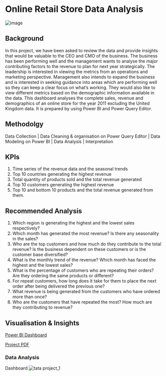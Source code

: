 # Online Retail Store Data Analysis

![image](https://github.com/HafshaWahab/Online-Retail-Store-Data-Analysis/assets/152807534/2722eda9-54f2-41e3-ada8-c828d3412d90)

## Background
In this project, we have been asked to review the data and provide insights that would be valuable to the CEO and CMO of the business. The business has been performing well and the management wants to analyse the major contributing factors to the revenue to plan for next year strategically. The leadership is interested in viewing the metrics from an operations and marketing perspective. Management also intends to expand the business and is interested in seeking guidance into areas which are performing well so they can keep a clear focus on what’s working. They would also like to view different metrics based on the demographic information available in the data. This dashboard analyses the complete sales, revenue and demographics of an online store for the year 2011 excluding the United Kingdom data. It is prepared by using Power BI and Power Query Editor.

## Methodolgy
Data Collection | Data Cleaning & organisation on Power Query Editor | Data Modeling on Power BI | Data Analysis | Interpretation

## KPIs 
1. Time series of the revenue data and the seasonal trends
2. Top 10 countries generating the highest revenue
3. Total quantity of products sold and the total revenue generated
4. Top 10 customers generating the highest revenue
5. Top 10 and bottom 10 products and the total revenue generated from them.

## Recommended Analysis
1)	Which region is generating the highest and the lowest sales respectively?
2)	Which month has generated the most revenue? Is there any seasonality in the sales?
3)	Who are the top customers and how much do they contribute to the total revenue? Is the business dependent on these customers or is the customer base diversified?
4)	What is the monthly trend of the revenue? Which month has faced the highest and the lowest sales?
5)	What is the percentage of customers who are repeating their orders? Are they ordering the same products or different?
6)	For repeat customers, how long does it take for them to place the next order after being delivered the previous one?
7)	What revenue is being generated from the customers who have ordered more than once?
8)	Who are the customers that have repeated the most? How much are they contributing to revenue?

## Visualisation & Insights
[Power BI Dashboard](https://github.com/HafshaWahab/Images/blob/main/TATA%20Project_Final.pbix)

[Project PDF](https://github.com/HafshaWahab/Images/blob/main/TATA%20Project%20Ppt_PDF.pdf)

### Data Analysis
Dashboard
![tata project_1](https://github.com/HafshaWahab/Online-Retail-Store-Data-Analysis/assets/152807534/859774ce-a315-432c-b9f9-db3321d18631)









